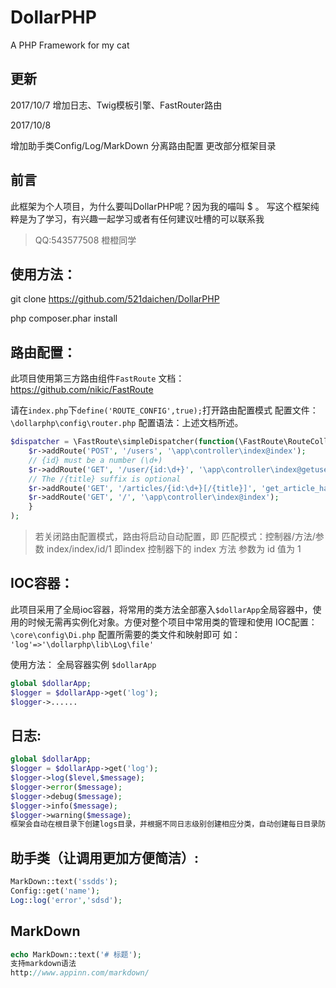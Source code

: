 # DollarPHP
A PHP Framework for my cat

## 更新

2017/10/7
增加日志、Twig模板引擎、FastRouter路由

2017/10/8 

增加助手类Config/Log/MarkDown   分离路由配置   更改部分框架目录


## 前言
此框架为个人项目，为什么要叫DollarPHP呢？因为我的喵叫 $ 。
写这个框架纯粹是为了学习，有兴趣一起学习或者有任何建议吐槽的可以联系我
> QQ:543577508 橙橙同学

## 使用方法：
git clone https://github.com/521daichen/DollarPHP

php composer.phar install

## 路由配置：
此项目使用第三方路由组件`FastRoute`
文档：
https://github.com/nikic/FastRoute

请在`index.php`下`define('ROUTE_CONFIG',true);`打开路由配置模式
配置文件：`\dollarphp\config\router.php`
配置语法：上述文档所述。
```php
$dispatcher = \FastRoute\simpleDispatcher(function(\FastRoute\RouteCollector $r) {
    $r->addRoute('POST', '/users', '\app\controller\index@index');
    // {id} must be a number (\d+)
    $r->addRoute('GET', '/user/{id:\d+}', '\app\controller\index@getuser');
    // The /{title} suffix is optional
    $r->addRoute('GET', '/articles/{id:\d+}[/{title}]', 'get_article_handler');
    $r->addRoute('GET', '/', '\app\controller\index@index');
    }
);
```

> 若关闭路由配置模式，路由将启动自动配置，即
> 匹配模式：控制器/方法/参数
    index/index/id/1
    即index 控制器下的 index 方法 参数为 id 值为 1



## IOC容器：
此项目采用了全局ioc容器，将常用的类方法全部塞入`$dollarApp`全局容器中，使用的时候无需再实例化对象。方便对整个项目中常用类的管理和使用
IOC配置：
`\core\config\Di.php`
配置所需要的类文件和映射即可 如：
` 'log'=>'\dollarphp\lib\Log\file'`

使用方法：
全局容器实例 `$dollarApp`
```php
global $dollarApp;
$logger = $dollarApp->get('log');
$logger->......
```
## 日志:
```php
global $dollarApp;
$logger = $dollarApp->get('log');
$logger->log($level,$message);
$logger->error($message);
$logger->debug($message);
$logger->info($message);
$logger->warning($message);
框架会自动在根目录下创建logs目录，并根据不同日志级别创建相应分类，自动创建每日目录防止日志过大，单log文件每小时创建一个防止文件过大。
```


## 助手类（让调用更加方便简洁）:
```php
MarkDown::text('ssdds');
Config::get('name');
Log::log('error','sdsd');

```

## MarkDown
```php
echo MarkDown::text('# 标题');
支持markdown语法
http://www.appinn.com/markdown/
```
